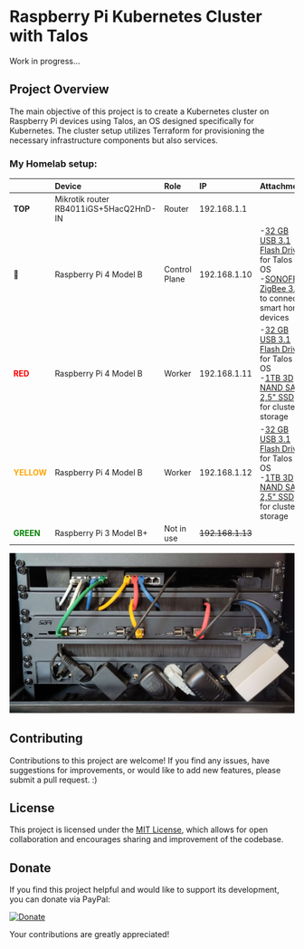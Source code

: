 # Raspberry Pi Kubernetes Cluster with Talos

Work in progress...

## Project Overview

The main objective of this project is to create a Kubernetes cluster on Raspberry Pi devices using Talos, an OS designed specifically for Kubernetes. The cluster setup utilizes Terraform for provisioning the necessary infrastructure components but also services.

### My Homelab setup:

||Device|Role|IP|Attachment|
|:---|:---|:---|:---|:---|
|**TOP**|Mikrotik router RB4011iGS+5HacQ2HnD-IN     |Router         |192.168.1.1        ||
|:large_blue_circle:|Raspberry Pi 4 Model B       |Control Plane  |192.168.1.10       |-[32 GB USB 3.1 Flash Drive](https://www.amazon.de/dp/B09FFK1QLR?psc=1&ref=ppx_yo2ov_dt_b_product_details) for Talos OS<br />-[SONOFF ZigBee 3.0](https://sonoff.tech/product/gateway-and-sensors/sonoff-zigbee-3-0-usb-dongle-plus-p/) to connect smart home devices|
|<red>**RED**</red>|Raspberry Pi 4 Model B          |Worker         |192.168.1.11       |-[32 GB USB 3.1 Flash Drive](https://www.amazon.de/dp/B09FFK1QLR?psc=1&ref=ppx_yo2ov_dt_b_product_details) for Talos OS<br />-[1TB 3D NAND SATA 2,5" SSD](https://www.amazon.de/gp/product/B078211KBB/ref=ppx_yo_dt_b_asin_title_o09_s00?ie=UTF8&psc=1) for cluster-storage|
|<yellow>**YELLOW**</yellow>|Raspberry Pi 4 Model B |Worker         |192.168.1.12       |-[32 GB USB 3.1 Flash Drive](https://www.amazon.de/dp/B09FFK1QLR?psc=1&ref=ppx_yo2ov_dt_b_product_details) for Talos OS<br />-[1TB 3D NAND SATA 2,5" SSD](https://www.amazon.de/gp/product/B078211KBB/ref=ppx_yo_dt_b_asin_title_o09_s00?ie=UTF8&psc=1) for cluster-storage|
|<green>**GREEN**</green>|Raspberry Pi 3 Model B+   |Not in use     |~~192.168.1.13~~||

![Server-Cube](rdmassets/Pi-Rack.jpg "Raspberry Pi´s in a rack with a router")

## Contributing

Contributions to this project are welcome! If you find any issues, have suggestions for improvements, or would like to add new features, please submit a pull request. :) 

## License

This project is licensed under the [MIT License](LICENSE), which allows for open collaboration and encourages sharing and improvement of the codebase.

## Donate

If you find this project helpful and would like to support its development, you can donate via PayPal:

[![Donate](https://www.paypalobjects.com/en_US/i/btn/btn_donateCC_LG.gif)](https://www.paypal.me/lariodudwig)

Your contributions are greatly appreciated!

<style> red { color: red } yellow { color: orange } green { color: green } blue { color: blue } </style> 